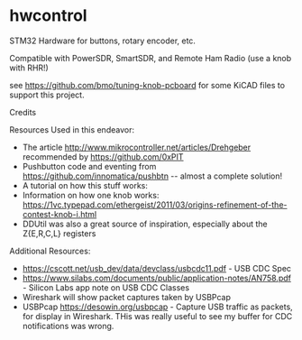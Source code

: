 # hwcontrol
STM32 Hardware for buttons, rotary encoder, etc.

Compatible with PowerSDR, SmartSDR, and Remote Ham Radio (use a knob with RHR!)

see https://github.com/bmo/tuning-knob-pcboard for some KiCAD files to support this project.


Credits

Resources Used in this endeavor:
-  The article http://www.mikrocontroller.net/articles/Drehgeber recommended by https://github.com/0xPIT
-  Pushbutton code and eventing from https://github.com/innomatica/pushbtn -- almost a complete solution!
-  A tutorial on how this stuff works:
-  Information on how one knob works: https://1vc.typepad.com/ethergeist/2011/03/origins-refinement-of-the-contest-knob-i.html
-  DDUtil was also a great source of inspiration, especially about the Z{E,R,C,L} registers
  
Additional Resources:
- https://cscott.net/usb_dev/data/devclass/usbcdc11.pdf - USB CDC Spec
- https://www.silabs.com/documents/public/application-notes/AN758.pdf - Silicon Labs app note on USB CDC Classes
- Wireshark will show packet captures taken by USBPcap
- USBPcap https://desowin.org/usbpcap - Capture USB traffic as packets, for display in Wireshark. THis was really useful to see my buffer for CDC notifications was wrong.
